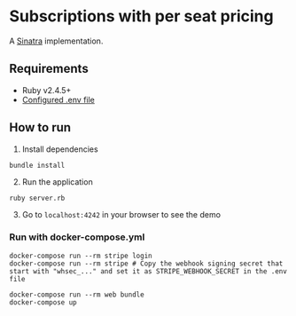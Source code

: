 # Subscriptions with per seat pricing

A [Sinatra](http://sinatrarb.com/) implementation.

## Requirements

- Ruby v2.4.5+
- [Configured .env file](../README.md)

## How to run

1. Install dependencies

```
bundle install
```

2. Run the application

```
ruby server.rb
```

3. Go to `localhost:4242` in your browser to see the demo

### Run with docker-compose.yml

```
docker-compose run --rm stripe login
docker-compose run --rm stripe # Copy the webhook signing secret that start with "whsec_..." and set it as STRIPE_WEBHOOK_SECRET in the .env file

docker-compose run --rm web bundle
docker-compose up
```
